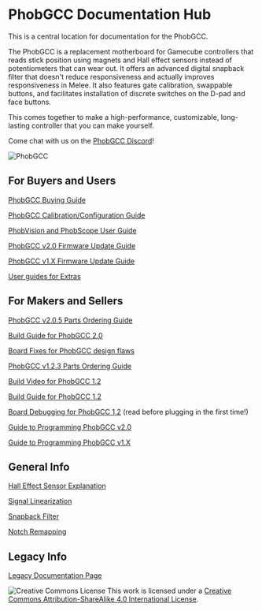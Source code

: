 # PhobGCC Documentation Hub
This is a central location for documentation for the PhobGCC.

The PhobGCC is a replacement motherboard for Gamecube controllers that reads stick position using magnets and Hall effect sensors instead of potentiometers that can wear out.
It offers an advanced digital snapback filter that doesn't reduce responsiveness and actually improves responsiveness in Melee.
It also features gate calibration, swappable buttons, and facilitates installation of discrete switches on the D-pad and face buttons.

This comes together to make a high-performance, customizable, long-lasting controller that you can make yourself.

Come chat with us on the [PhobGCC Discord](https://discord.gg/eNJ7xWMvxf)!

![PhobGCC](For_Makers/BuildPics_2.0.1/Phob2_Front.jpg)

## For Buyers and Users

[PhobGCC Buying Guide](For_Users/Phob_Buying_Guide.md)

[PhobGCC Calibration/Configuration Guide](For_Users/Phob_Calibration_Guide_Latest.md)

[PhobVision and PhobScope User Guide](For_Users/Phobvision_Guide_Latest.md)

[PhobGCC v2.0 Firmware Update Guide](For_Users/Phob2_Programming_Guide.md)

[PhobGCC v1.X Firmware Update Guide](For_Users/Phob_Programming_Guide.md)

[User guides for Extras](For_Users/Extras_Guides)

## For Makers and Sellers

[PhobGCC v2.0.5 Parts Ordering Guide](For_Makers/Phob2_Ordering_Guide.md)

[Build Guide for PhobGCC 2.0](For_Makers/Build_Guide_2.0.md)

[Board Fixes for PhobGCC design flaws](For_Makers/Board_Fixes.md)

[PhobGCC v1.2.3 Parts Ordering Guide](For_Makers/Phob_Ordering_Guide.md)

[Build Video for PhobGCC 1.2](https://youtu.be/0QmgswFa1cA)

[Build Guide for PhobGCC 1.2](For_Makers/Build_Guide_1.2.md)

[Board Debugging for PhobGCC 1.2](For_Makers/Board_Level_Debugging_1.2.md) (read before plugging in the first time!)

[Guide to Programming PhobGCC v2.0](For_Users/Phob2_Programming_Guide.md)

[Guide to Programming PhobGCC v1.X](For_Users/Phob_Programming_Guide.md)

## General Info

[Hall Effect Sensor Explanation](General_Info/Hall_Effect_Sensors.md)

[Signal Linearization](General_Info/Signal_Linearization.md)

[Snapback Filter](General_Info/Snapback_Filter.md)

[Notch Remapping](General_Info/Notch_Remapping.md)

## Legacy Info

[Legacy Documentation Page](LEGACY.md)

![Creative Commons License](https://i.creativecommons.org/l/by-sa/4.0/88x31.png)
This work is licensed under a [Creative Commons Attribution-ShareAlike 4.0 International License](http://creativecommons.org/licenses/by-sa/4.0/).
